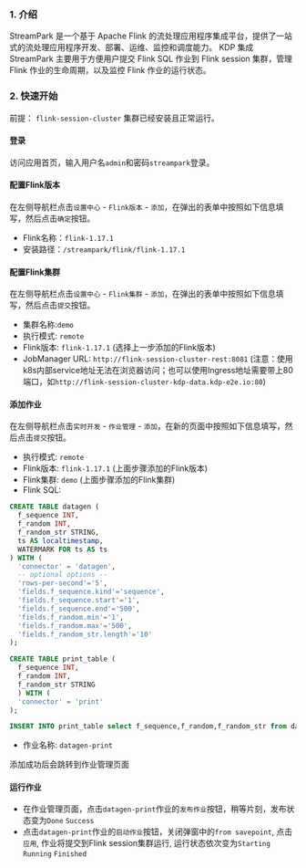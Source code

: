 ### 1. 介绍
StreamPark 是一个基于 Apache Flink 的流处理应用程序集成平台，提供了一站式的流处理应用程序开发、部署、运维、监控和调度能力。
KDP 集成 StreamPark 主要用于方便用户提交 Flink SQL 作业到 Flink session 集群，管理 Flink 作业的生命周期，以及监控 Flink 作业的运行状态。

### 2. 快速开始

前提： `flink-session-cluster` 集群已经安装且正常运行。

#### 登录
访问应用首页，输入用户名`admin`和密码`streampark`登录。

#### 配置Flink版本
在左侧导航栏点击`设置中心` - `Flink版本` - `添加`，在弹出的表单中按照如下信息填写，然后点击`确定`按钮。
- Flink名称：`flink-1.17.1`
- 安装路径：`/streampark/flink/flink-1.17.1`

#### 配置Flink集群
在左侧导航栏点击`设置中心` - `Flink集群` - `添加`，在弹出的表单中按照如下信息填写，然后点击`提交`按钮。
- 集群名称:`demo`
- 执行模式: `remote`
- Flink版本: `flink-1.17.1` (选择上一步添加的Flink版本)
- JobManager URL: `http://flink-session-cluster-rest:8081` (注意：使用k8s内部service地址无法在浏览器访问；也可以使用Ingress地址需要带上80端口，如`http://flink-session-cluster-kdp-data.kdp-e2e.io:80`)


#### 添加作业

在左侧导航栏点击`实时开发` - `作业管理` - `添加`，在新的页面中按照如下信息填写，然后点击`提交`按钮。

- 执行模式: `remote`
- Flink版本: `flink-1.17.1` (上面步骤添加的Flink版本)
- Flink集群: `demo` (上面步骤添加的Flink集群)
- Flink SQL:
  
```sql
CREATE TABLE datagen (
  f_sequence INT,
  f_random INT,
  f_random_str STRING,
  ts AS localtimestamp,
  WATERMARK FOR ts AS ts
) WITH (
  'connector' = 'datagen',
  -- optional options --
  'rows-per-second'='5',
  'fields.f_sequence.kind'='sequence',
  'fields.f_sequence.start'='1',
  'fields.f_sequence.end'='500',
  'fields.f_random.min'='1',
  'fields.f_random.max'='500',
  'fields.f_random_str.length'='10'
);

CREATE TABLE print_table (
  f_sequence INT,
  f_random INT,
  f_random_str STRING
  ) WITH (
  'connector' = 'print'
);

INSERT INTO print_table select f_sequence,f_random,f_random_str from datagen;
```
  
- 作业名称: `datagen-print`
  
添加成功后会跳转到作业管理页面

#### 运行作业
- 在作业管理页面，点击`datagen-print`作业的`发布作业`按钮，稍等片刻，发布状态变为`Done` `Success`
- 点击`datagen-print`作业的`启动作业`按钮，关闭弹窗中的`from savepoint`, 点击`应用`, 作业将提交到Flink session集群运行, 运行状态依次变为`Starting` `Running` `Finished`
  


  